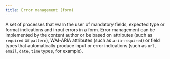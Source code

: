 ```yaml
---
title: Error management (form)
---
```


A set of processes that warn the user of mandatory fields, expected type or format indications and input errors in a form. Error management can be implemented by the content author or be based on attributes (such as `required` or `pattern`), WAI-ARIA attributes (such as `aria-required`) or field types that automatically produce input or error indications (such as `url`, `email`, `date`, `time` types, for example).
